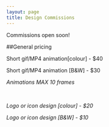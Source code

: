 ```yaml
---
layout: page
title: Design Commissions
---
```


Commissions open soon!

##General pricing

Short gif/MP4 animation[colour] - $40

Short gif/MP4 animation [B&W] - $30

<i>Animations MAX 10 frames

<br/>

Logo or icon design [colour] - $20

Logo or icon design [B&W] - $10
